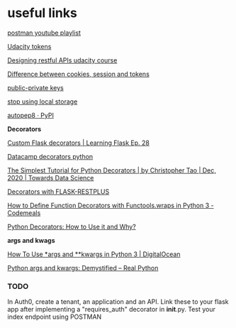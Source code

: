 # useful links   

[postman youtube playlist](https://www.youtube.com/c/PostmanAPIdevelopment/playlists)   

[Udacity tokens](https://www.youtube.com/watch?v=woNZJMSNbuo)  

[Designing restful APIs udacity course](https://www.udacity.com/course/designing-restful-apis--ud388)

[Difference between cookies, session and tokens](https://www.youtube.com/watch?v=44c1t_cKylo)

[public-private keys](https://crypto.stackexchange.com/questions/39941/hmac-with-public-private-key)

[stop using local storage](https://www.rdegges.com/2018/please-stop-using-local-storage/)  

[autopep8 · PyPI](https://pypi.org/project/autopep8/)

**Decorators**  

[Custom Flask decorators | Learning Flask Ep. 28](https://pythonise.com/series/learning-flask/custom-flask-decorators)  

[Datacamp decorators python](https://www.datacamp.com/community/tutorials/decorators-python)

[The Simplest Tutorial for Python Decorators | by Christopher Tao | Dec, 2020 | Towards Data Science](https://towardsdatascience.com/the-simplest-tutorial-for-python-decorator-dadbf8f20b0f)  

[Decorators with FLASK-RESTPLUS](https://medium.com/@kim_t/design-apis-with-flask-restplus-decorators-3ac7d285c0b9) 

[How to Define Function Decorators with Functools.wraps in Python 3 - Codemeals](https://codemeals.com/python-tutorials/how-to-define-function-decorators-with-functools-wraps-in-python-3/)

[Python Decorators: How to Use it and Why?](https://www.programiz.com/python-programming/decorator)

**args and kwags**  

[How To Use *args and **kwargs in Python 3 | DigitalOcean](https://www.digitalocean.com/community/tutorials/how-to-use-args-and-kwargs-in-python-3)

 
[Python args and kwargs: Demystified – Real Python](https://realpython.com/python-kwargs-and-args/)

###  TODO 
In Auth0, create a tenant, an application and an API. Link these to your flask app after implementing a "requires_auth" decorator in __init__.py. 
Test your index endpoint using POSTMAN 

 
